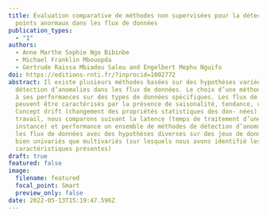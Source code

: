 ```yaml
---
title: Évaluation comparative de méthodes non supervisées pour la détection de
  points anormaux dans les flux de données
publication_types:
  - "1"
authors:
  - Anne Marthe Sophie Ngo Bibinbe
  - Michael Franklin Mbouopda
  - Gertrude Raissa Mbiadou Saleu and Engelbert Mephu Nguifo
doi: https://editions-rnti.fr/?inprocid=1002772
abstract: Il existe plusieurs méthodes basées sur des hypothèses variées pour la
  détection d’anomalies dans les flux de données. Le choix d’une méthode est lié
  à ses performances sur des types de données spécifiques. Les flux de données
  peuvent être caractérisés par la présence de saisonalité, tendance, cycle et
  Concept drift (changement des propriétés statistiques des don- nées). Dans ce
  travail, nous comparons suivant la latence (temps de traitement d’une
  instance) et performance un ensemble de méthodes de détection d’anomalies dans
  les flux de données avec des hypothèses diverses sur des jeux de données aussi
  bien univariés que multivariés (sur lesquels nous avons identifié les
  caractéristiques présentes)
draft: true
featured: false
image:
  filename: featured
  focal_point: Smart
  preview_only: false
date: 2022-05-13T15:19:47.596Z
---
```

